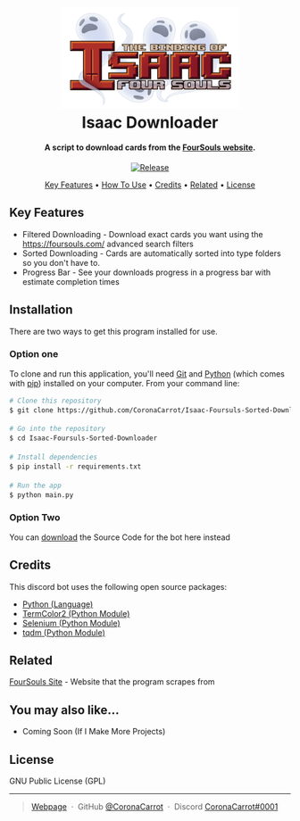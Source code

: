 <h1 align="center">
  <br>
  <img src="https://raw.githubusercontent.com/CoronaCarrot/Assets/main/Isaac-Uploader/Title.png" alt="The Binding Of Isaac Four Souls logo" width="320">
  <br>
  Isaac Downloader
  <br>
</h1>

<h4 align="center">A script to download cards from the <a href="https://foursouls.com/" target="_blank">FourSouls website</a>.</h4>

<p align="center">
  <a href="https://github.com/CoronaCarrot/Isaac-Foursuls-Sorted-Downloader/releases">
    <img src="https://img.shields.io/github/v/release/CoronaCarrot/Isaac-Foursuls-Sorted-Downloader?display_name=tag"
         alt="Release">
  </a>
</p>

<p align="center">
  <a href="#key-features">Key Features</a> •
  <a href="#Installation">How To Use</a> •
  <a href="#credits">Credits</a> •
  <a href="#related">Related</a> •
  <a href="#license">License</a>
</p>


## Key Features

* Filtered Downloading - Download exact cards you want using the https://foursouls.com/ advanced search filters
* Sorted Downloading - Cards are automatically sorted into type folders so you don't have to.
* Progress Bar - See your downloads progress in a progress bar with estimate completion times

## Installation

There are two ways to get this program installed for use.

### Option one

To clone and run this application, you'll need [Git](https://git-scm.com) and [Python](https://www.python.org/downloads/) (which comes with [pip](https://pip.pypa.io/en/stable/)) installed on your computer. From your command line:

```bash
# Clone this repository
$ git clone https://github.com/CoronaCarrot/Isaac-Foursuls-Sorted-Downloader

# Go into the repository
$ cd Isaac-Foursuls-Sorted-Downloader

# Install dependencies
$ pip install -r requirements.txt

# Run the app
$ python main.py
```

### Option Two

You can [download](https://github.com/CoronaCarrot/Isaac-Foursuls-Sorted-Downloader/releases) the Source Code for the bot here instead

## Credits

This discord bot uses the following open source packages:

- [Python (Language)](https://www.python.org/)
- [TermColor2 (Python Module)](https://github.com/v2e4lisp/termcolor2)
- [Selenium (Python Module)](https://github.com/SeleniumHQ/selenium)
- [tqdm (Python Module)](https://github.com/tqdm/tqdm)

## Related

[FourSouls Site](https://foursouls.com/) - Website that the program scrapes from


## You may also like...

- Coming Soon (If I Make More Projects)

## License

GNU Public License (GPL)

---

> [Webpage](https://coronacarrot.github.io/WeatherBot/) &nbsp;&middot;&nbsp;
> GitHub [@CoronaCarrot](https://github.com/CoronaCarrot) &nbsp;&middot;&nbsp;
> Discord [CoronaCarrot#0001](https://discord.com)
